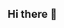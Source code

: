 ## Hi there 👋

<!--
**rizkygm23/rizkygm23** is a ✨ _special_ ✨ repository because its `README.md` (this file) appears on your GitHub profile.

<img src="https://camo.githubusercontent.com/15351b9d7f5483b9e88bf0ed88dad57b7710b7f4698bfdcda5c7cecbd560d15a/68747470733a2f2f6769746875622d70726f66696c652d74726f7068792e76657263656c2e6170702f3f757365726e616d653d616c66696e70726174616d6161" alt="alfinpratamaa" data-canonical-src="https://github-profile-trophy.vercel.app/?username=rizkygm23" style="max-width: 100%;">

Here are some ideas to get you started:

- 🔭 I’m currently working on ...
- 🌱 I’m currently learning ...
- 👯 I’m looking to collaborate on ...
- 🤔 I’m looking for help with ...
- 💬 Ask me about ...
- 📫 How to reach me: ...
- 😄 Pronouns: ...
- ⚡ Fun fact: ...
-->
